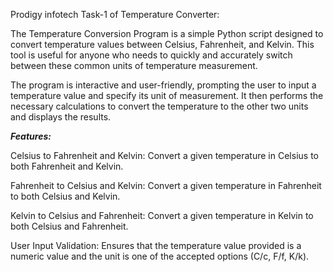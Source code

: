 Prodigy infotech Task-1 of Temperature Converter: 

The Temperature Conversion Program is a simple Python script designed to convert temperature values between Celsius, Fahrenheit, and Kelvin. This tool is useful for anyone who needs to quickly and accurately switch between these common units of temperature measurement.

The program is interactive and user-friendly, prompting the user to input a temperature value and specify its unit of measurement. It then performs the necessary calculations to convert the temperature to the other two units and displays the results.

****_**Features**:_****

Celsius to Fahrenheit and Kelvin: Convert a given temperature in Celsius to both Fahrenheit and Kelvin.

Fahrenheit to Celsius and Kelvin: Convert a given temperature in Fahrenheit to both Celsius and Kelvin.

Kelvin to Celsius and Fahrenheit: Convert a given temperature in Kelvin to both Celsius and Fahrenheit.

User Input Validation: Ensures that the temperature value provided is a numeric value and the unit is one of the accepted options (C/c, F/f, K/k).
